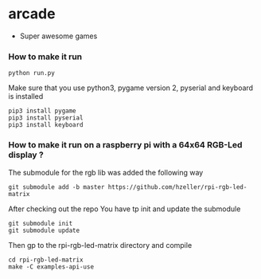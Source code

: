 # arcade
- Super awesome games

### How to make it run

```
python run.py
```

Make sure that you use python3, pygame version 2, pyserial and keyboard is installed
```
pip3 install pygame
pip3 install pyserial
pip3 install keyboard
```
### How to make it run on a raspberry pi with a 64x64 RGB-Led display ?

The submodule for the rgb lib was added the following way
```
git submodule add -b master https://github.com/hzeller/rpi-rgb-led-matrix
```
After checking out the repo You have tp init and update the submodule
```
git submodule init
git submodule update
```
Then gp to the rpi-rgb-led-matrix directory and compile
```
cd rpi-rgb-led-matrix
make -C examples-api-use
```
